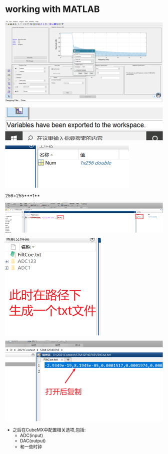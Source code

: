# working with MATLAB

![](assets/markdown-img-paste-20210724120054478.png)

![](assets/markdown-img-paste-20210724120107751.png)

![](assets/markdown-img-paste-20210724120133715.png)

256=255**+1**


![](assets/markdown-img-paste-20210724120406582.png)

![](assets/markdown-img-paste-20210724120602626.png)

![](assets/markdown-img-paste-20210724120651155.png)

- 之后在CubeMX中配置相关选项,包括:
    - ADC(input)
    - DAC(output)
    - 和一些时钟
